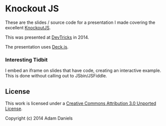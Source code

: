 # Knockout JS

These are the slides / source code for a presentation I made covering the
excellent [KnockoutJS](http://knockoutjs.com).

This was presented at [DevTricks](http://softwareniagara.com/#devtricks) in
2014.

The presentation uses [Deck.js](https://github.com/imakewebthings/deck.js).

### Interesting Tidbit

I embed an iframe on slides that have code, creating an interactive example.
This is done without calling out to JSbin/JSFiddle.

## License

This work is licensed under a [Creative Commons Attribution 3.0 Unported
License](http://creativecommons.org/licenses/by/3.0/).

Copyright (c) 2014 Adam Daniels
